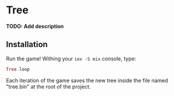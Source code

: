 # Tree

**TODO: Add description**

## Installation

Run the game! Withing your `iex -S mix` console, type:

```elixir
Tree.loop
```

Each iteration of the game saves the new tree inside the file named "tree.bin"
at the root of the project.
